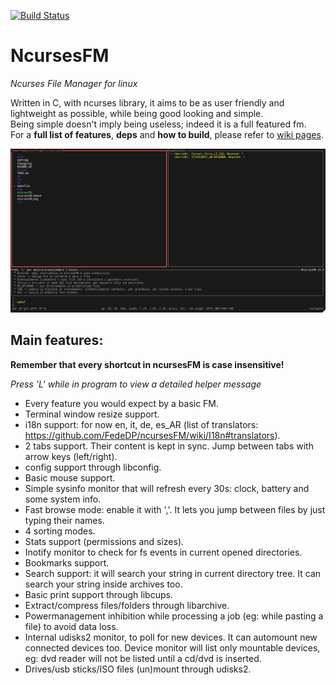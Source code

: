 [![Build Status](https://travis-ci.org/FedeDP/ncursesFM.svg?branch=master)](https://travis-ci.org/FedeDP/ncursesFM)

# NcursesFM

*Ncurses File Manager for linux*

Written in C, with ncurses library, it aims to be as user friendly and lightweight as possible, while being good looking and simple.  
Being simple doesn't imply being useless; indeed it is a full featured fm.  
For a **full list of features**, **deps** and **how to build**, please refer to [wiki pages](https://github.com/FedeDP/ncursesFM/wiki/).

![](https://github.com/FedeDP/ncursesFM/raw/master/ncursesFM.png)

## Main features:

**Remember that every shortcut in ncursesFM is case insensitive!**

*Press 'L' while in program to view a detailed helper message*

* Every feature you would expect by a basic FM.
* Terminal window resize support.
* i18n support: for now en, it, de, es_AR (list of translators: https://github.com/FedeDP/ncursesFM/wiki/I18n#translators).
* 2 tabs support. Their content is kept in sync. Jump between tabs with arrow keys (left/right).
* config support through libconfig.
* Basic mouse support.
* Simple sysinfo monitor that will refresh every 30s: clock, battery and some system info.
* Fast browse mode: enable it with ','. It lets you jump between files by just typing their names.
* 4 sorting modes.
* Stats support (permissions and sizes).
* Inotify monitor to check for fs events in current opened directories.
* Bookmarks support.
* Search support: it will search your string in current directory tree. It can search your string inside archives too.
* Basic print support through libcups.
* Extract/compress files/folders through libarchive.
* Powermanagement inhibition while processing a job (eg: while pasting a file) to avoid data loss.
* Internal udisks2 monitor, to poll for new devices. It can automount new connected devices too. Device monitor will list only mountable devices, eg: dvd reader will not be listed until a cd/dvd is inserted.
* Drives/usb sticks/ISO files (un)mount through udisks2.

